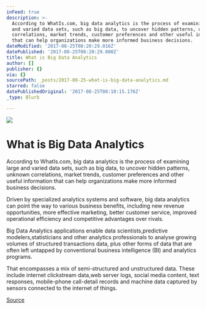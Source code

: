 ```yaml
---
inFeed: true
description: >-
  According to WhatIs.com, big data analytics is the process of examining large
  and varied data sets, such as big data, to uncover hidden patterns, unknown
  correlations, market trends, customer preferences and other useful information
  that can help organizations make more informed business decisions.
dateModified: '2017-08-25T08:20:29.016Z'
datePublished: '2017-08-25T08:20:29.800Z'
title: What is Big Data Analytics
author: []
publisher: {}
via: {}
sourcePath: _posts/2017-08-25-what-is-big-data-analytics.md
starred: false
datePublishedOriginal: '2017-08-25T08:10:15.176Z'
_type: Blurb

---
```

![](https://the-grid-user-content.s3-us-west-2.amazonaws.com/305673f6-0a46-47d8-8b0a-4887b61f8de9.png)

# What is Big Data Analytics

According to WhatIs.com, big data analytics is the process of examining large and varied data sets, such as big data, to uncover hidden patterns, unknown correlations, market trends, customer preferences and other useful information that can help organizations make more informed business decisions.

Driven by specialized analytics systems and software, big data analytics can point the way to various business benefits, including new revenue opportunities, more effective marketing, better customer service, improved operational efficiency and competitive advantages over rivals.

Big Data Analytics applications enable data scientists,predictive modelers,statisticians and other analytics professionals to analyse growing volumes of structured transactions data, plus other forms of data that are often left untapped by conventional business intelligence (BI) and analytics programs.

That encompasses a mix of semi-structured and unstructured data. These include internet clickstream data,web server logs, social media content, text responses, mobile-phone call-detail records and machine data captured by sensors connected to the internet of things.

[Source][0]

[0]: https://smemagazine.asia/ "SME Magazine"
